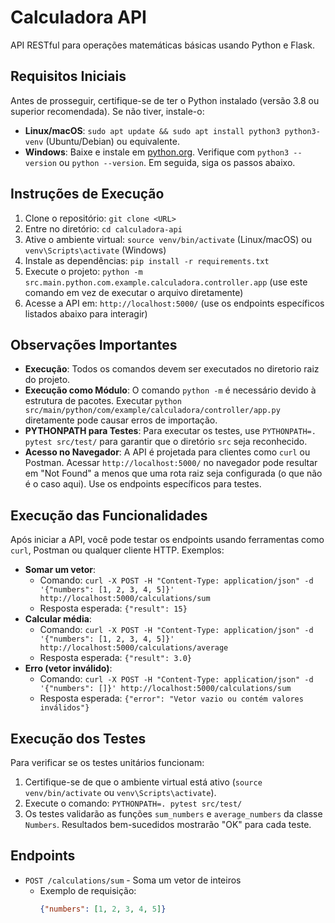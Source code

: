 # Calculadora API

API RESTful para operações matemáticas básicas usando Python e Flask.

## Requisitos Iniciais
Antes de prosseguir, certifique-se de ter o Python instalado (versão 3.8 ou superior recomendada). Se não tiver, instale-o:
- **Linux/macOS**: `sudo apt update && sudo apt install python3 python3-venv` (Ubuntu/Debian) ou equivalente.
- **Windows**: Baixe e instale em [python.org](https://www.python.org/downloads/).
Verifique com `python3 --version` ou `python --version`. Em seguida, siga os passos abaixo.

## Instruções de Execução
1. Clone o repositório: `git clone <URL>`
2. Entre no diretório: `cd calculadora-api`
3. Ative o ambiente virtual: `source venv/bin/activate` (Linux/macOS) ou `venv\Scripts\activate` (Windows)
4. Instale as dependências: `pip install -r requirements.txt`
5. Execute o projeto: `python -m src.main.python.com.example.calculadora.controller.app` (use este comando em vez de executar o arquivo diretamente)
6. Acesse a API em: `http://localhost:5000/` (use os endpoints específicos listados abaixo para interagir)

## Observações Importantes
- **Execução**: Todos os comandos devem ser executados no diretorio raiz do projeto.
- **Execução como Módulo**: O comando `python -m` é necessário devido à estrutura de pacotes. Executar `python src/main/python/com/example/calculadora/controller/app.py` diretamente pode causar erros de importação.
- **PYTHONPATH para Testes**: Para executar os testes, use `PYTHONPATH=. pytest src/test/` para garantir que o diretório `src` seja reconhecido.
- **Acesso no Navegador**: A API é projetada para clientes como `curl` ou Postman. Acessar `http://localhost:5000/` no navegador pode resultar em "Not Found" a menos que uma rota raiz seja configurada (o que não é o caso aqui). Use os endpoints específicos para testes.

## Execução das Funcionalidades
Após iniciar a API, você pode testar os endpoints usando ferramentas como `curl`, Postman ou qualquer cliente HTTP. Exemplos:
- **Somar um vetor**:
  - Comando: `curl -X POST -H "Content-Type: application/json" -d '{"numbers": [1, 2, 3, 4, 5]}' http://localhost:5000/calculations/sum`
  - Resposta esperada: `{"result": 15}`
- **Calcular média**:
  - Comando: `curl -X POST -H "Content-Type: application/json" -d '{"numbers": [1, 2, 3, 4, 5]}' http://localhost:5000/calculations/average`
  - Resposta esperada: `{"result": 3.0}`
- **Erro (vetor inválido)**:
  - Comando: `curl -X POST -H "Content-Type: application/json" -d '{"numbers": []}' http://localhost:5000/calculations/sum`
  - Resposta esperada: `{"error": "Vetor vazio ou contém valores inválidos"}`

## Execução dos Testes
Para verificar se os testes unitários funcionam:
1. Certifique-se de que o ambiente virtual está ativo (`source venv/bin/activate` ou `venv\Scripts\activate`).
2. Execute o comando: `PYTHONPATH=. pytest src/test/`
3. Os testes validarão as funções `sum_numbers` e `average_numbers` da classe `Numbers`. Resultados bem-sucedidos mostrarão "OK" para cada teste.

## Endpoints
- `POST /calculations/sum` - Soma um vetor de inteiros
  - Exemplo de requisição:
    ```json
    {"numbers": [1, 2, 3, 4, 5]}